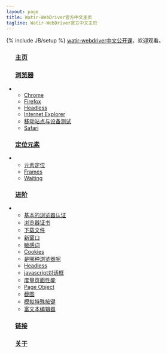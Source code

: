 ```yaml
---
layout: page
title: Watir-WebDriver官方中文主页
tagline: Watir-WebDriver官方中文主页
---
```

{% include JB/setup %}
[watir-webdriver中文公开课](https://github.com/easonhan007/watir_wd_cn_video)，欢迎观看。
<ul class="posts">
  <h3><a href="/watir-home">主页</a></h3>
  <h3><a href="/browser.html">浏览器</a></h3>
  <li>
    <ul>
      <li><a href="/chrome">Chrome</a></li>
      <li><a href="/firefox">Firefox</a></li>
      <li><a href="/headless">Headless</a></li>
      <li><a href="Internet-Explorer">Internet Explorer</a></li>
      <li><a href="mobile">移动站点与设备测试</a></li>
      <li><a href="safari">Safari</a></li>
    </ul>
  </li>
  
  <h3><a href="/element.html">定位元素</a></h3>
  <li>
    <ul>
      <li><a href="elements">元素定位</a></li>
      <li><a href="frames">Frames</a></li>
      <li><a href="waiting">Waiting</a></li>
    </ul>
  </li>

  <h3><a href="/advance.html">进阶</a></h3>
  <li>
    <ul>
      <li><a href="/basic-browser-authentication">基本的浏览器认证</a></li>
      <li><a href="/browser-certificates">浏览器证书</a></li>
      <li><a href="/browser-downloads">下载文件</a></li>
      <li><a href="/browser-popups">新窗口</a></li>
      <li><a href="/browser-proxies">敏感词</a></li>
      <li><a href="/browser-cookies">Cookies</a></li>
      <li><a href="/determing-browser">是哪种浏览器呢</a></li>
      <li><a href="/headless">Headless</a></li>
      <li><a href="/js-dialog">javascript对话框</a></li>
      <li><a href="/performance">度量页面性能</a></li>
      <li><a href="/page-object">Page Object</a></li>
      <li><a href="/screenshots">截图</a></li>
      <li><a href="/send-keys">模拟特殊按键</a></li>
      <li><a href="/rich-editor">富文本编辑器</a></li>
    </ul>
  </li>
  <h3><a href="/links">链接</a></h3>
  <h3><a href="/about">关于</a></h3>

</ul>
